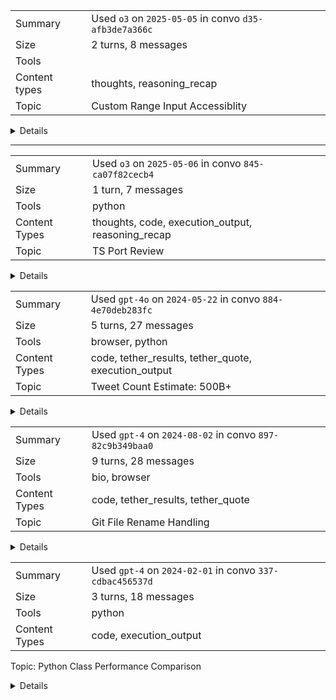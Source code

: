 |               |                                                       |
|---------------|-------------------------------------------------------|
| Summary       | Used `o3` on `2025-05-05` in convo `d35-afb3de7a366c` |
| Size          | 2 turns, 8 messages                                   |
| Tools         |                                                       |
| Content types | thoughts, reasoning_recap                             |
| Topic         | Custom Range Input Accessiblity                       |


<details>
    <summary>Details</summary>

```
┌───────────┬──────┬──────────┬───────────┬─────────────────┬────────────────────────────────────────┬───────────────────────────────────────────┐
│ role      ┆ name ┆ end_turn ┆ recipient ┆ content_type    ┆ text                                   ┆ thoughts                                  │
╞═══════════╪══════╪══════════╪═══════════╪═════════════════╪════════════════════════════════════════╪═══════════════════════════════════════════╡
│ user      ┆ –    ┆ –        ┆ –         ┆ –               ┆ I want to implement a **simple, correc ┆ -                                         │
│ assistant ┆ –    ┆ –        ┆ –         ┆ thoughts        ┆ –                                      ┆ [{"Explaining range input customization"… │
│ assistant ┆ –    ┆ –        ┆ –         ┆ reasoning_recap ┆ Thought for 16 seconds                 ┆ -                                         │
│ assistant ┆ –    ┆ true     ┆ –         ┆ –               ┆ Short answer: **no—you almost never ne ┆ -                                         │
│ user      ┆ –    ┆ –        ┆ –         ┆ –               ┆ That's very interesting, thank you! Wh ┆ -                                         │
│ assistant ┆ –    ┆ –        ┆ –         ┆ thoughts        ┆ –                                      ┆ [… {"Categorizing Radix-UI Slider Code",… │
│ assistant ┆ –    ┆ –        ┆ –         ┆ reasoning_recap ┆ Thought for 33 seconds                 ┆ -                                         │
│ assistant ┆ –    ┆ true     ┆ –         ┆ –               ┆ ### What Radix-UI’s **900-line** slide ┆ -                                         │
└───────────┴──────┴──────────┴───────────┴─────────────────┴────────────────────────────────────────┴───────────────────────────────────────────┘
```

</details>

---

|               |                                                       |
|---------------|-------------------------------------------------------|
| Summary       | Used `o3` on `2025-05-06` in convo `845-ca07f82cecb4` |
| Size          | 1 turn, 7 messages                                    |
| Tools         | python                                                |
| Content Types | thoughts, code, execution_output, reasoning_recap     |
| Topic         | TS Port Review                                        |


<details>
    <summary>Details</summary>

```
┌───────────┬────────┬──────────┬───────────┬──────────────────┬────────────────────────────────────────┬───────────────────────────────────────────┐
│ role      ┆ name   ┆ end_turn ┆ recipient ┆ content_type     ┆ text                                   ┆ thoughts                                  │
╞═══════════╪════════╪══════════╪═══════════╪══════════════════╪════════════════════════════════════════╪═══════════════════════════════════════════╡
│ user      ┆ –      ┆ –        ┆ –         ┆ –                ┆ I've got this Python function, `new_id ┆ -                                         │
│ assistant ┆ –      ┆ –        ┆ –         ┆ thoughts         ┆ –                                      ┆ [{"Comparing TS and Python behavior","I … │
│ assistant ┆ –      ┆ –        ┆ python    ┆ code             ┆ uuid_str = "5005b015-6f16-425e-9cce-5f ┆ -                                         │
│ tool      ┆ python ┆ –        ┆ –         ┆ execution_output ┆ '9cce-5f624beca7b4'                    ┆ -                                         │
│ assistant ┆ –      ┆ –        ┆ –         ┆ thoughts         ┆ –                                      ┆ [… {"Comparing UUID behavior in Node and… │
│ assistant ┆ –      ┆ –        ┆ –         ┆ reasoning_recap  ┆ Thought for 57 seconds                 ┆ -                                         │
│ assistant ┆ –      ┆ true     ┆ –         ┆ –                ┆ Your TypeScript port is function-for-f ┆ -                                         │
└───────────┴────────┴──────────┴───────────┴──────────────────┴────────────────────────────────────────┴───────────────────────────────────────────┘
```

</details>

|               |                                                           |
|---------------|-----------------------------------------------------------|
| Summary       | Used `gpt-4o` on `2024-05-22` in convo `884-4e70deb283fc` |
| Size          | 5 turns, 27 messages                                      |
| Tools         | browser, python                                           |
| Content Types | code, tether_results, tether_quote, execution_output      |
| Topic         | Tweet Count Estimate: 500B+                               |


<details>
    <summary>Details</summary>

```
┌───────────┬─────────┬──────────┬───────────┬──────────────────┬───────────────────────────────────────────┐
│ role      ┆ name    ┆ end_turn ┆ recipient ┆ content_type     ┆ text                                      │
╞═══════════╪═════════╪══════════╪═══════════╪══════════════════╪═══════════════════════════════════════════╡
│ user      ┆ –       ┆ –        ┆ –         ┆ –                ┆ What is the all-time count of tweets e    │
│ assistant ┆ –       ┆ –        ┆ browser   ┆ code             ┆ search("all-time count of tweets ever     │
│ tool      ┆ browser ┆ –        ┆ –         ┆ tether_results   ┆ # 【0†36 X (Twitter) Stats That Matter    │
│ assistant ┆ –       ┆ –        ┆ browser   ┆ code             ┆ mclick(["3", "7", "10", "12"])            │
│ tool      ┆ browser ┆ –        ┆ –         ┆ tether_quote     ┆  [Image 2: U.S. has 95.4 million users    │
│ tool      ┆ browser ┆ –        ┆ –         ┆ tether_quote     ┆  #### 4. X has increased its year-over    │
│ tool      ┆ browser ┆ –        ┆ –         ┆ tether_quote     ┆ 2018+1,205.6 million 2017-108.06 milli    │
│ tool      ┆ browser ┆ –        ┆ –         ┆ tether_quote     ┆  According to Twitter, Monetizable Dai    │
│ assistant ┆ –       ┆ true     ┆ –         ┆ –                ┆ As of now, it is estimated that over 5    │
│ user      ┆ –       ┆ –        ┆ –         ┆ –                ┆ Not per year. I’m asking what is the t    │
│ assistant ┆ –       ┆ true     ┆ –         ┆ –                ┆ As of the most recent estimates, the t    │
│ user      ┆ –       ┆ –        ┆ –         ┆ –                ┆ Let’s say you had all of these tweets     │
│ assistant ┆ –       ┆ true     ┆ –         ┆ –                ┆ To analyze a dataset as large as trill    │
│ user      ┆ –       ┆ –        ┆ –         ┆ –                ┆ What is the largest sized cluster you     │
│ assistant ┆ –       ┆ –        ┆ browser   ┆ code             ┆ search("largest cloud compute cluster     │
│ tool      ┆ browser ┆ –        ┆ –         ┆ tether_results   ┆ # 【0†GCP, Azure or AWS in 2024 - Which   │
│ assistant ┆ –       ┆ –        ┆ browser   ┆ code             ┆ mclick(["0", "1", "3", "6", "12"])        │
│ tool      ┆ browser ┆ –        ┆ –         ┆ tether_quote     ┆  #7: Flexibility Microsoft Azure provi    │
│ tool      ┆ browser ┆ –        ┆ –         ┆ tether_quote     ┆  * Reasonable pricing Amazon Web Servi    │
│ tool      ┆ browser ┆ –        ┆ –         ┆ tether_quote     ┆  * Secure and Compliant * Anomaly Dete    │
│ tool      ┆ browser ┆ –        ┆ –         ┆ tether_quote     ┆  【125†Shanika Wickramasinghe】 【126†Clo │
│ tool      ┆ browser ┆ –        ┆ –         ┆ tether_quote     ┆  * 【157†Overview of ITOps (IT Operatio   │
│ assistant ┆ –       ┆ true     ┆ –         ┆ –                ┆ To efficiently analyze a dataset conta    │
│ user      ┆ –       ┆ –        ┆ –         ┆ –                ┆ Great. Now for the above options you’v    │
│ assistant ┆ –       ┆ –        ┆ python    ┆ code             ┆ # Define the instance costs for each c    │
│ tool      ┆ python  ┆ –        ┆ –         ┆ execution_output ┆ (2844000.0, 2880000.0, 2952000.0)         │
│ assistant ┆ –       ┆ true     ┆ –         ┆ –                ┆ ### Monthly Cost Breakdown for Spark C    │
└───────────┴─────────┴──────────┴───────────┴──────────────────┴───────────────────────────────────────────┘
```

</details>

|               |                                                          |
|---------------|----------------------------------------------------------|
| Summary       | Used `gpt-4` on `2024-08-02` in convo `897-82c9b349baa0` |
| Size          | 9 turns, 28 messages                                     |
| Tools         | bio, browser                                             |
| Content Types | code, tether_results, tether_quote                       |
| Topic         | Git File Rename Handling                                 |


<details>
    <summary>Details</summary>

```
┌───────────┬─────────┬──────────┬───────────┬────────────────┬───────────────────────────────────────────┐
│ role      ┆ name    ┆ end_turn ┆ recipient ┆ content_type   ┆ text                                      │
╞═══════════╪═════════╪══════════╪═══════════╪════════════════╪═══════════════════════════════════════════╡
│ user      ┆ –       ┆ –        ┆ –         ┆ –              ┆ When I rename a file in my project, Git   │
│ assistant ┆ –       ┆ true     ┆ –         ┆ –              ┆ No, when Git shows a renamed file as a d  │
│ user      ┆ –       ┆ –        ┆ –         ┆ –              ┆ Why doesn't it show up like a rename?     │
│ assistant ┆ –       ┆ true     ┆ –         ┆ –              ┆ Git determines file renames based on the  │
│ user      ┆ –       ┆ –        ┆ –         ┆ –              ┆ Can I see what the current setting for t  │
│ assistant ┆ –       ┆ –        ┆ bio       ┆ –              ┆ The user primarily uses GitHub Desktop f  │
│ tool      ┆ bio     ┆ –        ┆ assistant ┆ –              ┆ Model set context updated.                │
│ assistant ┆ –       ┆ true     ┆ –         ┆ –              ┆ The behavior you're experiencing can som  │
│ user      ┆ –       ┆ –        ┆ –         ┆ –              ┆ Ok, to test this, I just renamed one fil  │
│ assistant ┆ –       ┆ true     ┆ –         ┆ –              ┆ The output you've shown indicates that G  │
│ user      ┆ –       ┆ –        ┆ –         ┆ –              ┆ What does the `-A` option do, that's dif  │
│ assistant ┆ –       ┆ true     ┆ –         ┆ –              ┆ The `-A` option with `git add` is a shor  │
│ user      ┆ –       ┆ –        ┆ –         ┆ –              ┆ Okay, then what does `git add -A` do dif  │
│ assistant ┆ –       ┆ true     ┆ –         ┆ –              ┆ `git add -A` and `git add .` are similar  │
│ user      ┆ –       ┆ –        ┆ –         ┆ –              ┆ Thanks. Also, on an unrelated note, I wa  │
│ assistant ┆ –       ┆ –        ┆ bio       ┆ –              ┆ The user wants to specify a Redis versio  │
│ tool      ┆ bio     ┆ –        ┆ assistant ┆ –              ┆ Model set context updated.                │
│ assistant ┆ –       ┆ true     ┆ –         ┆ –              ┆ Your change to specify the version of `r  │
│ user      ┆ –       ┆ –        ┆ –         ┆ –              ┆ When building the image, I get an output  │
│ assistant ┆ –       ┆ –        ┆ browser   ┆ code           ┆ search("redis-server 7.2.* version not f  │
│ tool      ┆ browser ┆ –        ┆ –         ┆ tether_results ┆ # 【0†How can I install redis server 7 on │
│ assistant ┆ –       ┆ –        ┆ browser   ┆ code           ┆ mclick([2, 4, 7])                         │
│ tool      ┆ browser ┆ –        ┆ –         ┆ tether_quote   ┆  0 I am trying to install redis for a sp  │
│ tool      ┆ browser ┆ –        ┆ –         ┆ tether_quote   ┆  URL: https://learnubuntu.com/install-re  │
│ tool      ┆ browser ┆ –        ┆ –         ┆ tether_quote   ┆  # # The syntax of every client-output-b  │
│ assistant ┆ –       ┆ true     ┆ –         ┆ –              ┆ The issue you're encountering with speci  │
│ user      ┆ –       ┆ –        ┆ –         ┆ –              ┆ What if I just say `redis-server=7.2`?    │
│ assistant ┆ –       ┆ true     ┆ –         ┆ –              ┆ Using `redis-server=7.2` without further  │
└───────────┴─────────┴──────────┴───────────┴────────────────┴───────────────────────────────────────────┘
```

</details>


|               |                                                          |
|---------------|----------------------------------------------------------|
| Summary       | Used `gpt-4` on `2024-02-01` in convo `337-cdbac456537d` |
| Size          | 3 turns, 18 messages                                     |
| Tools         | python                                                   |
| Content Types | code, execution_output                                   |


Topic: Python Class Performance Comparison


<details>
    <summary>Details</summary>

```
┌───────────┬────────┬──────────┬───────────┬──────────────────┬────────────────────────────────────────────────┐
│ role      ┆ name   ┆ end_turn ┆ recipient ┆ content_type     ┆ text                                           │
╞═══════════╪════════╪══════════╪═══════════╪══════════════════╪════════════════════════════════════════════════╡
│ user      ┆ –      ┆ –        ┆ –         ┆ –                ┆ Can you write and run a variety of tests to c… │
│ assistant ┆ –      ┆ –        ┆ –         ┆ –                ┆ To compare the performance of dictionaries, r… │
│ assistant ┆ –      ┆ –        ┆ python    ┆ code             ┆ import sys import tracemalloc import timeit #… │
│ tool      ┆ python ┆ –        ┆ –         ┆ execution_output ┆ ---------------------------------------------… │
│ assistant ┆ –      ┆ –        ┆ –         ┆ –                ┆ It seems there was a mistake in the code rela… │
│ assistant ┆ –      ┆ –        ┆ python    ┆ code             ┆ # Correcting memory measurement and re-runnin… │
│ tool      ┆ python ┆ –        ┆ –         ┆ execution_output ┆ ---------------------------------------------… │
│ assistant ┆ –      ┆ –        ┆ –         ┆ –                ┆ I made an error regarding the use of `tracema… │
│ assistant ┆ –      ┆ –        ┆ python    ┆ code             ┆ # Correcting the approach for memory measurem… │
│ tool      ┆ python ┆ –        ┆ –         ┆ execution_output ┆ ---------------------------------------------… │
│ assistant ┆ –      ┆ –        ┆ –         ┆ –                ┆ It appears I attempted to update a `results` … │
│ assistant ┆ –      ┆ –        ┆ python    ┆ code             ┆ # Reinitialize tracemalloc for fresh memory u… │
│ tool      ┆ python ┆ –        ┆ –         ┆ execution_output ┆ {'memory_usage': {'dictionary': 24021398, 're… │
│ assistant ┆ –      ┆ true     ┆ –         ┆ –                ┆ Here are the corrected results from our tests… │
│ user      ┆ –      ┆ –        ┆ –         ┆ –                ┆ How can it be that both memory usage and attr… │
│ assistant ┆ –      ┆ true     ┆ –         ┆ –                ┆ The observed results, where slotted classes o… │
│ user      ┆ –      ┆ –        ┆ –         ┆ –                ┆ Doesn't each class instance have its own dict… │
│ assistant ┆ –      ┆ true     ┆ –         ┆ –                ┆ Yes, you're correct, and I understand why the… │
└───────────┴────────┴──────────┴───────────┴──────────────────┴────────────────────────────────────────────────┘
```

</details>
